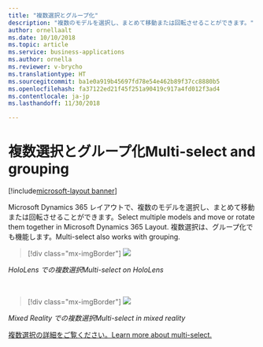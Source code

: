 ```yaml
---
title: "複数選択とグループ化"
description: "複数のモデルを選択し、まとめて移動または回転させることができます。"
author: ornellaalt
ms.date: 10/10/2018
ms.topic: article
ms.service: business-applications
ms.author: ornella
ms.reviewer: v-brycho
ms.translationtype: HT
ms.sourcegitcommit: ba1e0a919b45697fd78e54e462b89f37cc8880b5
ms.openlocfilehash: fa37122ed21f45f251a90419c917a4fd012f3ad4
ms.contentlocale: ja-jp
ms.lasthandoff: 11/30/2018

---
```


# <a name="multi-select-and-grouping"></a><span data-ttu-id="03215-103">複数選択とグループ化</span><span class="sxs-lookup"><span data-stu-id="03215-103">Multi-select and grouping</span></span>

[!include[microsoft-layout banner](../../includes/microsoft-layout.md)]

<span data-ttu-id="03215-104">Microsoft Dynamics 365 レイアウトで、複数のモデルを選択し、まとめて移動または回転させることができます。</span><span class="sxs-lookup"><span data-stu-id="03215-104">Select multiple models and move or rotate them together in Microsoft Dynamics 365 Layout.</span></span> <span data-ttu-id="03215-105">複数選択は、グループ化でも機能します。</span><span class="sxs-lookup"><span data-stu-id="03215-105">Multi-select also works with grouping.</span></span>

> [!div class="mx-imgBorder"]
> ![](media/2585eb0568249a61a5d349584e82442f.jpg)

<span data-ttu-id="03215-106">*HoloLens での複数選択*</span><span class="sxs-lookup"><span data-stu-id="03215-106">*Multi-select on HoloLens*</span></span>

<br>

> [!div class="mx-imgBorder"]
> ![](media/b013bf0a5f5b5d1662cd44253469bfa2.jpg)

<span data-ttu-id="03215-107">*Mixed Reality での複数選択*</span><span class="sxs-lookup"><span data-stu-id="03215-107">*Multi-select in mixed reality*</span></span>


[<span data-ttu-id="03215-108">複数選択の詳細をご覧ください。</span><span class="sxs-lookup"><span data-stu-id="03215-108">Learn more about multi-select.</span></span>](https://docs.microsoft.com/dynamics365/mixed-reality/layout/user-guide)


